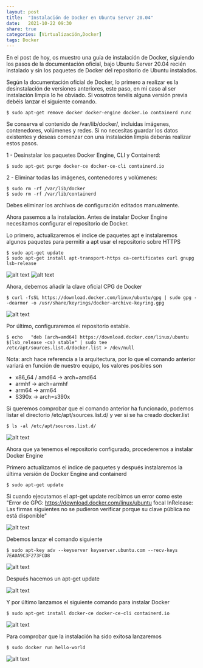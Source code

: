 ```yaml
---
layout: post
title:  "Instalación de Docker en Ubuntu Server 20.04"
date:   2021-10-22 09:30
share: true
categories: [Virtualización,Docker]
tags: Docker
---
```


En el post de hoy, os muestro una guía de instalación de Docker, siguiendo los pasos de la documentación oficial, bajo Ubuntu Server 20.04 recién instalado y sin los paquetes de Docker del repositorio de Ubuntu instalados.

Según la documentación oficial de Docker, lo primero a realizar es la desinstalación de versiones anteriores, este paso, en mi caso al ser instalación limpia lo he obviado. Si vosotros tenéis alguna versión previa debéis lanzar el siguiente comando.

```console
$ sudo apt-get remove docker docker-engine docker.io containerd runc
```
Se conserva el contenido de /var/lib/docker/, incluidas imágenes, contenedores, volúmenes y redes. Si no necesitas guardar los datos existentes y deseas comenzar con una instalación limpia deberás realizar estos pasos.

1 - Desinstalar los paquetes Docker Engine, CLI y Containerd:

 ```console
$ sudo apt-get purge docker-ce docker-ce-cli containerd.io
```
 
2 - Eliminar todas las imágenes, contenedores y volúmenes:

 ```console
$ sudo rm -rf /var/lib/docker
$ sudo rm -rf /var/lib/containerd
```

Debes eliminar los archivos de configuración editados manualmente.

Ahora pasemos a la instalación. Antes de instalar Docker Engine necesitamos configurar el repositorio de Docker.

Lo primero, actualizaremos el índice de paquetes apt e instalaremos algunos paquetes para permitir a apt usar el repositorio  sobre HTTPS

 ```console
$ sudo apt-get update
$ sudo apt-get install apt-transport-https ca-certificates curl gnupg lsb-release
```

<img src="https://javi-rod.github.io/assets/images/20211022/pic1.png" alt="alt text" />
<img src="https://javi-rod.github.io/assets/images/20211022/pic2.png" alt="alt text" />

Ahora, debemos añadir la clave oficial CPG de Docker

 ```console
$ curl -fsSL https://download.docker.com/linux/ubuntu/gpg | sudo gpg --dearmor -o /usr/share/keyrings/docker-archive-keyring.gpg
```

<img src="https://javi-rod.github.io/assets/images/20211022/pic3.png" alt="alt text" />

Por último, configuraremos el repositorio estable.

 ```console
$ echo   "deb [arch=amd64] https://download.docker.com/linux/ubuntu   $(lsb_release -cs) stable" | sudo tee /etc/apt/sources.list.d/docker.list > /dev/null
```

Nota: arch hace referencia a la arquitectura, por lo que el comando anterior variará en función de nuestro equipo, los valores posibles son

- x86_64 / amd64 -> arch=amd64
- armhf -> arch=armhf
- arm64 -> arm64 
- S390x -> arch=s390x

Si queremos comprobar que el comando anterior ha funcionado, podemos listar el directorio /etc/apt/sources.list.d/ y ver si se ha creado docker.list 

 ```console
$ ls -al /etc/apt/sources.list.d/
```

<img src="https://javi-rod.github.io/assets/images/20211022/pic4.png" alt="alt text" />

Ahora que ya tenemos el repositorio configurado, procederemos a instalar Docker Engine

Primero actualizamos el índice de paquetes  y después instalaremos la última versión de Docker Engine and containerd

 ```console
$ sudo apt-get update
```

Si cuando ejecutamos el apt-get update recibimos un error como este "Error de GPG: https://download.docker.com/linux/ubuntu focal InRelease: Las firmas siguientes no se pudieron verificar porque su clave pública no está disponible"

<img src="https://javi-rod.github.io/assets/images/20211022/pic5.png" alt="alt text" />

Debemos lanzar el comando siguiente

 ```console
$ sudo apt-key adv --keyserver keyserver.ubuntu.com --recv-keys 7EA0A9C3F273FCD8
```

<img src="https://javi-rod.github.io/assets/images/20211022/pic6.png" alt="alt text" />

Después hacemos un apt-get update

<img src="https://javi-rod.github.io/assets/images/20211022/pic7.png" alt="alt text" />

Y por último lanzamos el siguiente comando para instalar Docker

 ```console
$ sudo apt-get install docker-ce docker-ce-cli containerd.io
```

<img src="https://javi-rod.github.io/assets/images/20211022/pic8.png" alt="alt text" />

Para comprobar que la instalación ha sido exitosa lanzaremos

```console
$ sudo docker run hello-world
```

<img src="https://javi-rod.github.io/assets/images/20211022/pic9.png" alt="alt text" />
